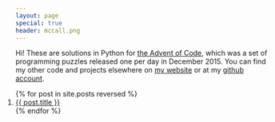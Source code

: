 ```yaml
---
layout: page
special: true
header: mccall.png
---
```


Hi! These are solutions in Python for <a href="http://adventofcode.com/">the Advent of Code</a>, which was a set of programming puzzles released one per day in December 2015. You can find my other code and projects elsewhere on <a  href="http://jennerhanni.net">my website</a> or at my <a href="http://github.com/wicker/">github account</a>.

<ol style="margin: 0px; padding: 0px; list-style-type: decimal">
{% for post in site.posts reversed %}
<li><a href="advent-of-code/{{ post.url }}">{{ post.title }}</a></li>
{% endfor %}
</ol>
